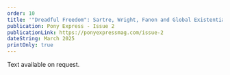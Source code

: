 ```yaml
---
order: 10
title: '"Dreadful Freedom": Sartre, Wright, Fanon and Global Existentialism'
publication: Pony Express - Issue 2
publicationLink: https://ponyexpressmag.com/issue-2
dateString: March 2025
printOnly: true
---
```

Text available on request.
